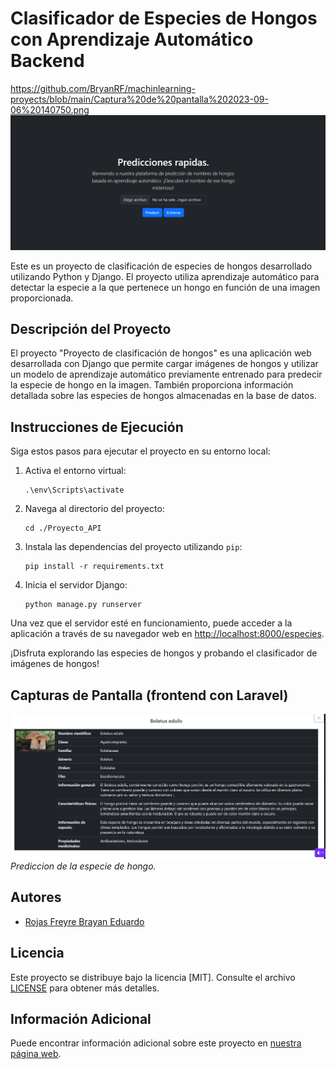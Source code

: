 # Clasificador de Especies de Hongos con Aprendizaje Automático Backend
https://github.com/BryanRF/machinlearning-proyects/blob/main/Captura%20de%20pantalla%202023-09-06%20140750.png
![Proyecto de clasificación de hongos](https://github.com/BryanRF/machinlearning-proyects/blob/main/Captura%20de%20pantalla%202023-09-06%20140750.png)

Este es un proyecto de clasificación de especies de hongos desarrollado utilizando Python y Django. El proyecto utiliza aprendizaje automático para detectar la especie a la que pertenece un hongo en función de una imagen proporcionada.

## Descripción del Proyecto

El proyecto "Proyecto de clasificación de hongos" es una aplicación web desarrollada con Django que permite cargar imágenes de hongos y utilizar un modelo de aprendizaje automático previamente entrenado para predecir la especie de hongo en la imagen. También proporciona información detallada sobre las especies de hongos almacenadas en la base de datos.

## Instrucciones de Ejecución

Siga estos pasos para ejecutar el proyecto en su entorno local:

1. Activa el entorno virtual:

   ```
   .\env\Scripts\activate
   ```

2. Navega al directorio del proyecto:

   ```
   cd ./Proyecto_API
   ```

3. Instala las dependencias del proyecto utilizando `pip`:

   ```
   pip install -r requirements.txt
   ```

4. Inicia el servidor Django:

   ```
   python manage.py runserver
   ```

Una vez que el servidor esté en funcionamiento, puede acceder a la aplicación a través de su navegador web en [http://localhost:8000/especies](http://localhost:8000/especies).

¡Disfruta explorando las especies de hongos y probando el clasificador de imágenes de hongos!

## Capturas de Pantalla (frontend con Laravel)

![Captura de Pantalla 1](https://github.com/BryanRF/machinlearning-proyects/blob/main/cap.png)
*Prediccion de la especie de hongo.*



## Autores

- [Rojas Freyre Brayan Eduardo](https://github.com/BryanRF)


## Licencia

Este proyecto se distribuye bajo la licencia [MIT]. Consulte el archivo [LICENSE](LICENSE) para obtener más detalles.


## Información Adicional

Puede encontrar información adicional sobre este proyecto en [nuestra página web](enlace_al_sitio_web_del_proyecto).

